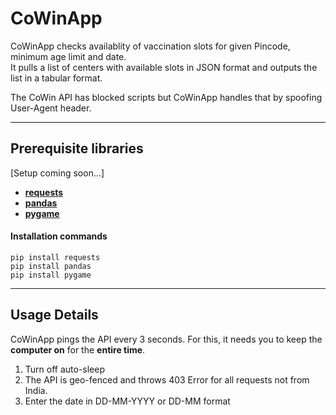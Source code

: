 # CoWinApp

CoWinApp checks availablity of vaccination slots for given Pincode, minimum age limit and date.  
It pulls a list of centers with available slots in JSON format and outputs the list in a tabular format.

The CoWin API has blocked scripts but CoWinApp handles that by spoofing User-Agent header.

----

## Prerequisite libraries
[Setup coming soon...]
- **[requests](https://pypi.org/project/requests/)**
- **[pandas](https://pypi.org/project/pandas/)**
- **[pygame](https://pypi.org/project/pygame/)**

#### Installation commands
    pip install requests
    pip install pandas
    pip install pygame

----

## Usage Details
CoWinApp pings the API every 3 seconds.
For this, it needs you to keep the **computer on** for the **entire time**.

1. Turn off auto-sleep  
2. The API is geo-fenced and throws 403 Error for all requests not from India.
3. Enter the date in DD-MM-YYYY or DD-MM format
